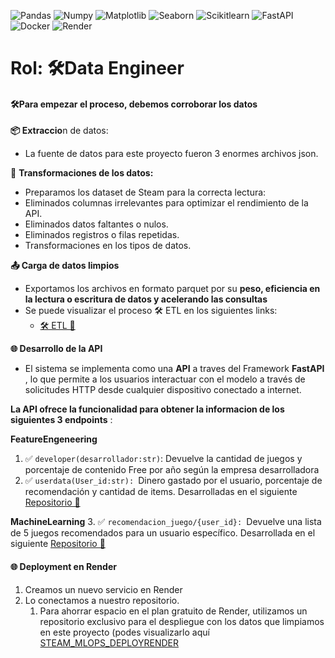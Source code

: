 ![Pandas](https://img.shields.io/badge/-Pandas-333333?style=flat&logo=pandas)
![Numpy](https://img.shields.io/badge/-Numpy-333333?style=flat&logo=numpy)
![Matplotlib](https://img.shields.io/badge/-Matplotlib-333333?style=flat&logo=matplotlib)
![Seaborn](https://img.shields.io/badge/-Seaborn-333333?style=flat&logo=seaborn)
![Scikitlearn](https://img.shields.io/badge/-Scikitlearn-333333?style=flat&logo=scikitlearn)
![FastAPI](https://img.shields.io/badge/-FastAPI-333333?style=flat&logo=fastapi)
![Docker](https://img.shields.io/badge/-Docker-333333?style=flat&logo=docker)
![Render](https://img.shields.io/badge/-Render-333333?style=flat&logo=render)

# Rol: 🛠️Data Engineer

#### 🛠️Para empezar el proceso, debemos corroborar los datos

**📦 Extraccio**n de datos:

- La fuente de datos para este proyecto fueron 3 enormes archivos json.

🔄 **Transformaciones de los datos:**

- Preparamos los dataset de Steam para la correcta lectura:
- Eliminados columnas irrelevantes para optimizar el rendimiento de la API.
- Eliminados datos faltantes o nulos.
- Eliminados registros o filas repetidas.
- Transformaciones en los tipos de datos.

**📤 Carga de datos limpios**

- Exportamos los archivos en formato parquet por su **peso, eficiencia en la lectura o escritura de datos y acelerando **las consultas****
- Se puede visualizar el proceso 🛠️ ETL en los siguientes links:
  - [🛠️ ETL 📂](https://github.com/LacavaLorenzo/STEAM_MLOps/blob/master/1.ETL.ipynb)

**🌐 Desarrollo de la API**

- El sistema se implementa como una **API** a traves del Framework **FastAPI** , lo que permite a los usuarios interactuar con el modelo a través de solicitudes HTTP desde cualquier dispositivo conectado a internet.

**La API ofrece la funcionalidad para obtener la informacion de los siguientes 3 endpoints** :

**FeatureEngeneering**
1. ✅ `developer(desarrollador:str)`: Devuelve la cantidad de juegos y porcentaje de contenido Free por año según la empresa desarrolladora
2. ✅ `userdata(User_id:str): `Dinero gastado por el usuario, porcentaje de recomendación y cantidad de items.
Desarrolladas en el siguiente [Repositorio 📂](https://github.com/LacavaLorenzo/STEAM_MLOps/blob/master/2.FutureEngeneering.ipynb)

**MachineLearning**
3. ✅ `recomendacion_juego/{user_id}: `Devuelve una lista de 5 juegos recomendados para un usuario específico.
Desarrollada en el siguiente [Repositorio 📂](https://github.com/LacavaLorenzo/STEAM_MLOps/blob/master/2.FutureEngeneering.ipynb)

#### 🌐 Deployment en Render

1. Creamos un nuevo servicio en Render
2. Lo conectamos a nuestro repositorio.
   1. Para ahorrar espacio en el plan gratuito de Render, utilizamos un repositorio exclusivo para el despliegue con los datos que limpiamos en este proyecto (podes visualizarlo aquí [STEAM_MLOPS_DEPLOYRENDER](https://github.com/LacavaLorenzo/STEAM_MLOps_RENDER)
